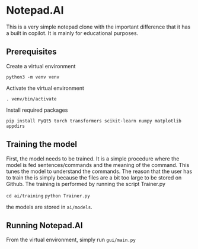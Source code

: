 # Notepad.AI
This is a very simple notepad clone with the important difference that it has a built in copilot. It is mainly for educational purposes.

## Prerequisites
Create a virtual environment 

`python3 -m venv venv`

Activate the virtual environment

`. venv/bin/activate`

Install required packages

`pip install PyQt5 torch transformers scikit-learn numpy matplotlib appdirs`

## Training the model

First, the model needs to be trained. It is a simple procedure where the model is fed sentences/commands and the meaning of the command. This tunes the model to understand the commands. The reason that the user has to train the is simply because the files are a bit too large to be stored on Github. The training is performed by running the script Trainer.py

`cd ai/training`
`python Trainer.py`

the models are stored in `ai/models`.

## Running Notepad.AI

From the virtual environment, simply run `gui/main.py`